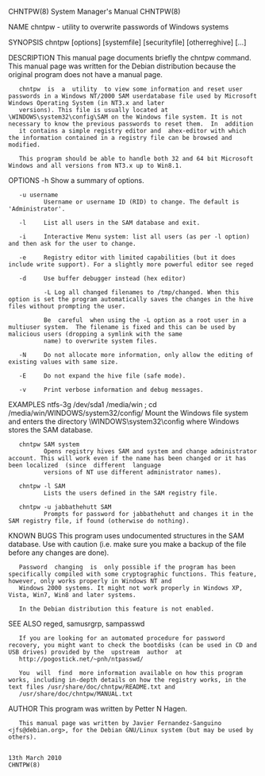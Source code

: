 CHNTPW(8)                                                                         System Manager's Manual                                                                        CHNTPW(8)

NAME
       chntpw - utility to overwrite passwords of Windows systems

SYNOPSIS
       chntpw [options] <samfile> [systemfile] [securityfile] [otherreghive] [...]

DESCRIPTION
       This manual page documents briefly the chntpw command.  This manual page was written for the Debian distribution because the original program does not have a manual page.

       chntpw  is  a  utility  to view some information and reset user passwords in a Windows NT/2000 SAM userdatabase file used by Microsoft Windows Operating System (in NT3.x and later
       versions). This file is usually located at \WINDOWS\system32\config\SAM on the Windows file system. It is not necessary to know the previous passwords to reset them.  In  addition
       it contains a simple registry editor and  ahex-editor with which the information contained in a registry file can be browsed and modified.

       This program should be able to handle both 32 and 64 bit Microsoft Windows and all versions from NT3.x up to Win8.1.

OPTIONS
       -h     Show a summary of options.

       -u username
              Username or username ID (RID) to change. The default is 'Administrator'.

       -l     List all users in the SAM database and exit.

       -i     Interactive Menu system: list all users (as per -l option) and then ask for the user to change.

       -e     Registry editor with limited capabilities (but it does include write support). For a slightly more powerful editor see reged

       -d     Use buffer debugger instead (hex editor)

              -L Log all changed filenames to /tmp/changed. When this option is set the program automatically saves the changes in the hive files without prompting the user.

              Be  careful  when using the -L option as a root user in a multiuser system.  The filename is fixed and this can be used by malicious users (dropping a symlink with the same
              name) to overwrite system files.

       -N     Do not allocate more information, only allow the editing of existing values with same size.

       -E     Do not expand the hive file (safe mode).

       -v     Print verbose information and debug messages.

EXAMPLES
       ntfs-3g /dev/sda1 /media/win ; cd /media/win/WINDOWS/system32/config/
              Mount the Windows file system and enters the directory \WINDOWS\system32\config where Windows stores the SAM database.

       chntpw SAM system
              Opens registry hives SAM and system and change administrator account. This will work even if the name has been changed or it has been localized  (since  different  language
              versions of NT use different administrator names).

       chntpw -l SAM
              Lists the users defined in the SAM registry file.

       chntpw -u jabbathehutt SAM
              Prompts for password for jabbathehutt and changes it in the SAM registry file, if found (otherwise do nothing).

KNOWN BUGS
       This program uses undocumented structures in the SAM database. Use with caution (i.e. make sure you make a backup of the file before any changes are done).

       Password  changing  is  only possible if the program has been specifically compiled with some cryptographic functions. This feature, however, only works properly in Windows NT and
       Windows 2000 systems. It might not work properly in Windows XP, Vista, Win7, Win8 and later systems.

       In the Debian distribution this feature is not enabled.

SEE ALSO
       reged, samusrgrp, sampasswd

       If you are looking for an automated procedure for password recovery, you might want to check the bootdisks (can be used in CD and USB drives) provided by the  upstream  author  at
       http://pogostick.net/~pnh/ntpasswd/

       You  will  find  more information available on how this program works, including in-depth details on how the registry works, in the text files /usr/share/doc/chntpw/README.txt and
       /usr/share/doc/chntpw/MANUAL.txt

AUTHOR
       This program was written by Petter N Hagen.

       This manual page was written by Javier Fernandez-Sanguino <jfs@debian.org>, for the Debian GNU/Linux system (but may be used by others).

                                                                                      13th March 2010                                                                            CHNTPW(8)
